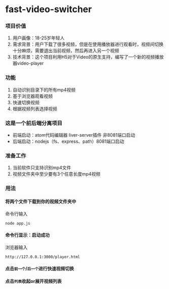 # fast-video-switcher
### 项目价值
1. 用户画像：18-25岁年轻人
2. 需求背景：用户下载了很多视频，但是在使用播放器进行观看时，视频间切换十分麻烦，需要退出当前视频，然后再进入另一个视频
3. 技术背景：这个项目利用H5对于Video的原生支持，编写了一个新的视频播放器video-player

### 功能
1. 自动识别目录下的所有mp4视频
2. 基于浏览器观看视频
3. 快速切换视频
4. 根据视频列表选择视频

### 这是一个前后端分离项目
- 前端启动：atom代码编辑器 liver-server插件 非8081端口启动
- 后端启动：nodejs（fs、express、path）8081端口启动

### 准备工作
1. 当前软件只支持识别mp4文件
2. 视频文件夹中至少要有3个任意长度mp4视频

### 用法
#### 将两个文件下载到你的视频文件夹中
命令行输入
```
node app.js
```
#### 命令行显示：启动成功
浏览器输入
```
http://127.0.0.1:3000/player.html
```
#### 点击```前一个```/```后一个```进行快速视频切换
#### 点击```列表```收起or展开视频列表
